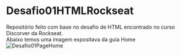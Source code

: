 # Desafio01HTMLRockseat
Repositório feito com base no desafio de HTML encontrado no curso Discorver da Rockseat. 
<br>
Abaixo temos uma imagem expositava da guia Home
![Desafio01PageHome](https://user-images.githubusercontent.com/102265187/181639210-89cd16a5-e476-4a98-8d1c-14be33e3e0b4.jpg)
